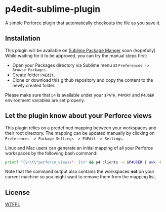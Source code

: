 # p4edit-sublime-plugin
A simple Perforce plugin that automatically checkouts the file as you save it. 

## Installation

This plugin will be available on [Sublime Package Manger](https://packagecontrol.io/) soon (hopefully). While waiting for it to be approved, you can try the manual steps first:
* Open your Packages directory via Sublime menu at `Preferences -> Browse Packages`
* Create folder `P4Edit`.
* Clone or download this github repository and copy the content to the newly created folder.

Please make sure that `p4` is available under your `$PATH`, `P4PORT` and `P4USER` environment variables are set properly. 

## Let the plugin know about your Perforce views

This plugin relies on a predefined mapping between your workspaces and their root directory. The mapping can be updated manually by clicking on `Preferences -> Package Settings -> P4Edit -> Settings`.

Linux and Mac users can generate an initial mapping of all your Perforce workspaces by the following bash command:

``` bash
printf "{\n\t\"perforce_views\": {\n" && p4 clients -u $P4USER | awk -F' ' '{print "\t\t\"" $2 "\":\"" $5 "\","}' && printf "\n\t}\n}\n"
```

Note that the command output also contains the workspaces **not** on your current machine so you might want to remove them from the mapping list.

## License

[WTFPL](http://www.wtfpl.net/)
